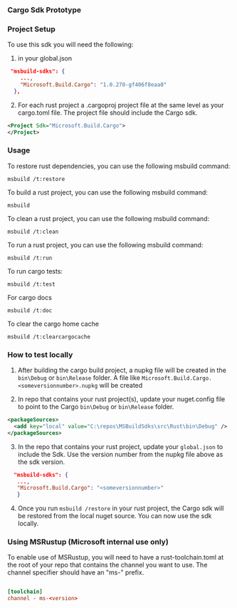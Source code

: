 ### Cargo Sdk Prototype

### Project Setup
To use this sdk you will need the following:

1) in your global.json
```json
 "msbuild-sdks": {
    ...,
    "Microsoft.Build.Cargo": "1.0.270-gf406f8eaa0"
  },
```  

2) For each rust project a .cargoproj project file at the same level as your cargo.toml file. The project file should include the Cargo sdk.
```xml
<Project Sdk="Microsoft.Build.Cargo">
</Project>
```

### Usage
To restore rust dependencies, you can use the following msbuild command:
```shell
msbuild /t:restore
```

To build a rust project, you can use the following msbuild command:
```shell
msbuild
```

To clean a rust project, you can use the following msbuild command:
```shell
msbuild /t:clean
```

To run a rust project, you can use the following msbuild command:
```shell
msbuild /t:run
```

To run cargo tests:
```shell
msbuild /t:test
```

For cargo docs
```shell
msbuild /t:doc
```

To clear the cargo home cache
```shell
msbuild /t:clearcargocache
```

### How to test locally

1) After building the cargo build project, a nupkg file will be created in the `bin\Debug` or `bin\Release` folder. A file like `Microsoft.Build.Cargo.<someversionnumber>.nupkg` will be created

2) In repo that contains your rust project(s), update your nuget.config file to point to the Cargo `bin\Debug` or `bin\Release` folder.

```xml
<packageSources>
  <add key="local" value="C:\repos\MSBuildSdks\src\Rust\bin\Debug" />
</packageSources>
 ```

 3) In the repo that contains your rust project, update your `global.json` to include the Sdk. Use the version number from the nupkg file above as the sdk version.
```json
  "msbuild-sdks": {
   ...,
   "Microsoft.Build.Cargo": "<someversionnumber>"
   }
```
 4) Once you run `msbuild /restore` in your rust project, the Cargo sdk will be restored from the local nuget source. You can now use the sdk locally.


 ### Using MSRustup (Microsoft internal use only)
 To enable use of MSRustup, you will need to have a rust-toolchain.toml at the root of your repo that contains the channel you want to use.
 The channel specifier should have an "ms-" prefix.
 ```toml

 [toolchain]    
 channel - ms-<version>
 ```
 